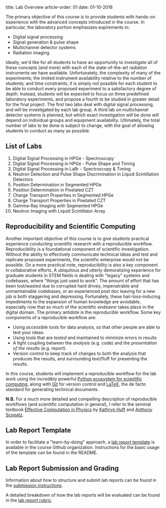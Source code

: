 title: Lab Overview
article-order: 01
date: 01-10-2018

The primary objective of this course is to provide students with hands-on
experience with the advanced concepts introduced in the course.
In particular, the laboratory portion emphasizes expirements in:

 - Digital signal processing
 - Signal generation & pulse shape
 - Multichannel detector systems
 - Radiation imaging

Ideally, we'd like for all students to have an opportunity to investigate all 
of these concepts (and more) with each of the state-of-the-art radiation
instruments we have available.
Unfortunately, the complexity of many of the experiments; the limited
instrument availability relative to the number of students; and time 
constraints, it is simply not possible for each student to be able to conduct
every proposed experiment to a satisfactory degree of depth.
Instead, students will be expected to focus on three predefined laboratory 
experiments, and propose a fourth to be studied in greater detail for the
final project.
The first two labs deal with digital signal processing, and will be 
investigated by each lab group.
A third lab on multichannel detector systems is planned, but which exact 
investigation will be done will depend on individual groups and equipment
availability.
Ultimately, the total number of labs to be done is subject to change, with the
goal of allowing students to conduct as many as possible.

## List of Labs

  1. Digital Signal Processing in HPGe - Spectroscopy
  2. Digital Signal Processing in HPGe - Pulse Shape and Timing
  3. Digital Signal Processing in LaBr - Spectroscopy & Timing
  4. Neutron Detection and Pulse Shape Discrimination in Liquid Scintillation
     Detectors
  5. Position Determination in Segmented HPGe
  6. Position Determination in Pixelated CZT
  7. Charge Transport Properties in Segmented HPGe
  8. Charge Transport Properties in Pixelated CZT
  9. Gamma-Ray Imaging with Segmented HPGe
  10. Neutron Imaging with Liquid Scintillator Array

## Reproducibility and Scientific Computing

Another important objective of this course is to give students practical
experience conducting scientific research with a reproducible workflow.
Reproducibility is a foundational component of scientific investigatiion.
Without the ability to effectively communicate technical ideas and test and
replicate proposed experiments, the scientific enterprise would not
be possible.
On a more practical note, reproducibility is also a key component in 
collaborative efforts.
A ubiquitous and utterly demoralizing experience for graduate students in STEM
fields is dealing with "legacy" systems and codebases, where "things just used
to work".
The amount of effort that has been lost/wasted due to corrupted hard drives,
impenatrable and unmaintainable codebases, or an experienced post doc leaving
for a new job is both staggering and depressing.
Fortunately, these hair-loss-inducing impediments to the expansion of human
knowledge are avoidable, especially now that so much of the scientific 
endeavor takes place in the digital domain.
The primary antidote is the *reproducible* workflow.
Some key components of a reproducible workflow are:

 - Using *accessible* tools for data analysis, so that other people are able to
   test your ideas.
 - Using tools that are *tested* and maintained to minimize errors in results
 - A tight coupling between the *analysis* (e.g. code) and the *presentation of
   the results* (e.g. report).
 - Version control to keep track of changes to both the analysis that produces
   the results, and surrounding text/fluff for presenting the results.

In this course, students will implement a reproducible workflow for the lab
work using the incredibly powerful
[Python ecosystem for scientific computing](http://www.scipy-lectures.org/intro/intro.html),
along with [Git](https://git-scm.com/book/en/v2) for version control and 
[LaTeX](https://www.latex-project.org/), the de facto standard for generating
technical documents.

**N.B.** For a much more detailed and compelling description of reproducible
workflows (and scientific computation in general), I refer to the seminal 
textbook [Effective Computation in Physics](http://physics.codes/) by 
[Kathryn Huff](http://katyhuff.github.io/) and 
[Anthony Scopatz](http://www.ergs.sc.edu/people/scopatz.html).

## Lab Report Template

In order to facilitate a "learn-by-doing" approach, a 
[lab report template](https://github.com/NE204-Spring2018/lab_report_template)
is available in the course Github organization.
Instructions for the basic usage of the template can be found in the README.

## Lab Report Submission and Grading

Information about how to structure and submit lab reports can be found in
the [submission instructions]({filename}/labs/submission.md).  

A detailed breakdown of how the lab reports will be evaluated can be found
in the [lab report rubric]({filename}/labs/rubric.md).
